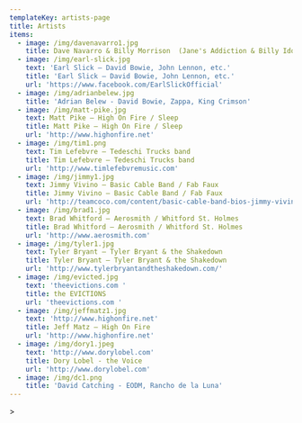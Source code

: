 ```yaml
---
templateKey: artists-page
title: Artists
items:
  - image: /img/davenavarro1.jpg
    title: Dave Navarro & Billy Morrison  (Jane's Addiction & Billy Idol)
  - image: /img/earl-slick.jpg
    text: 'Earl Slick – David Bowie, John Lennon, etc.'
    title: 'Earl Slick – David Bowie, John Lennon, etc.'
    url: 'https://www.facebook.com/EarlSlickOfficial'
  - image: /img/adrianbelew.jpg
    title: 'Adrian Belew - David Bowie, Zappa, King Crimson'
  - image: /img/matt-pike.jpg
    text: Matt Pike – High On Fire / Sleep
    title: Matt Pike – High On Fire / Sleep
    url: 'http://www.highonfire.net'
  - image: /img/tim1.png
    text: Tim Lefebvre – Tedeschi Trucks band
    title: Tim Lefebvre – Tedeschi Trucks band
    url: 'http://www.timlefebvremusic.com'
  - image: /img/jimmy1.jpg
    text: Jimmy Vivino – Basic Cable Band / Fab Faux
    title: Jimmy Vivino – Basic Cable Band / Fab Faux
    url: 'http://teamcoco.com/content/basic-cable-band-bios-jimmy-vivino'
  - image: /img/brad1.jpg
    text: Brad Whitford – Aerosmith / Whitford St. Holmes
    title: Brad Whitford – Aerosmith / Whitford St. Holmes
    url: 'http://www.aerosmith.com'
  - image: /img/tyler1.jpg
    text: Tyler Bryant – Tyler Bryant & the Shakedown
    title: Tyler Bryant – Tyler Bryant & the Shakedown
    url: 'http://www.tylerbryantandtheshakedown.com/'
  - image: /img/evicted.jpg
    text: 'theevictions.com '
    title: the EVICTIONS
    url: 'theevictions.com '
  - image: /img/jeffmatz1.jpg
    text: 'http://www.highonfire.net'
    title: Jeff Matz – High On Fire
    url: 'http://www.highonfire.net'
  - image: /img/dory1.jpeg
    text: 'http://www.dorylobel.com'
    title: Dory Lobel - the Voice
    url: 'http://www.dorylobel.com'
  - image: /img/dc1.png
    title: 'David Catching - EODM, Rancho de la Luna'
---
```

\>
